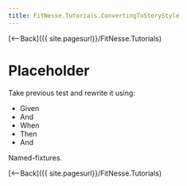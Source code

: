 ```yaml
---
title: FitNesse.Tutorials.ConvertingToStoryStyle
---
```

[<--Back]({{ site.pagesurl}}/FitNesse.Tutorials)

# Placeholder

Take previous test and rewrite it using:
* Given
* And
* When
* Then
* And

Named-fixtures.

[<--Back]({{ site.pagesurl}}/FitNesse.Tutorials)
 
